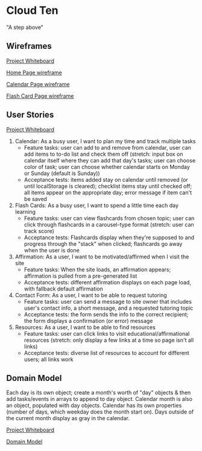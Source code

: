 # Cloud Ten

"A step above"

## Wireframes

[Project Whiteboard](https://projects.invisionapp.com/freehand/document/MnH9x9T1g)

[Home Page wireframe](img/home-page-wireframe.png)

[Calendar Page wireframe](img/calendar-wireframe.png)

[Flash Card Page wireframe](img/card-page-wireframe.png)

## User Stories

[Project Whiteboard](https://projects.invisionapp.com/freehand/document/MnH9x9T1g)

1. Calendar: As a busy user, I want to plan my time and track multiple tasks
    - Feature tasks: user can add to and remove from calendar, user can add items to to-do list and check them off (stretch: input box on calendar itself where they can add that day's tasks; user can choose color of task; user can choose whether calendar starts on Monday or Sunday (default is Sunday))
    - Acceptance tests: items added stay on calendar until removed (or until localStorage is cleared); checklist items stay until checked off; all items appear on the appropriate day; error message if item can't be saved
2. Flash Cards: As a busy user, I want to spend a little time each day learning
    - Feature tasks: user can view flashcards from chosen topic; user can click through flashcards in a carousel-type format (stretch: user can track score)
    - Acceptance tests: Flashcards display when they're supposed to and progress through the "stack" when clicked; flashcards go away when the user is done
3. Affirmation: As a user, I want to be motivated/affirmed when I visit the site
    - Feature tasks: When the site loads, an affirmation appears; affirmation is pulled from a pre-generated list
    - Acceptance tests: different affirmation displays on each page load, with fallback default affirmation
4. Contact Form: As a user, I want to be able to request tutoring
    - Feature tasks: user can send a message to site owner that includes user's contact info, a short message, and a requested tutoring topic
    - Acceptance tests: the form sends the info to the correct recipient; the form displays a confirmation (or error) message
5. Resources: As a user, I want to be able to find resources
    - Feature tasks: user can click links to visit educational/affirmational resources (stretch: only display a few links at a time so page isn't all links)
    - Acceptance tests: diverse list of resources to account for different users; all links work

## Domain Model

Each day is its own object; create a month's worth of "day" objects & then add tasks/events in arrays to append to day object.
Calendar month is also an object, populated with day objects. Calendar has its own properties (number of days, which weekday does the month start on). Days outside of the current month display as gray in the calendar.

[Project Whiteboard](https://projects.invisionapp.com/freehand/document/MnH9x9T1g)

[Domain Model](img/domain-model.png)
